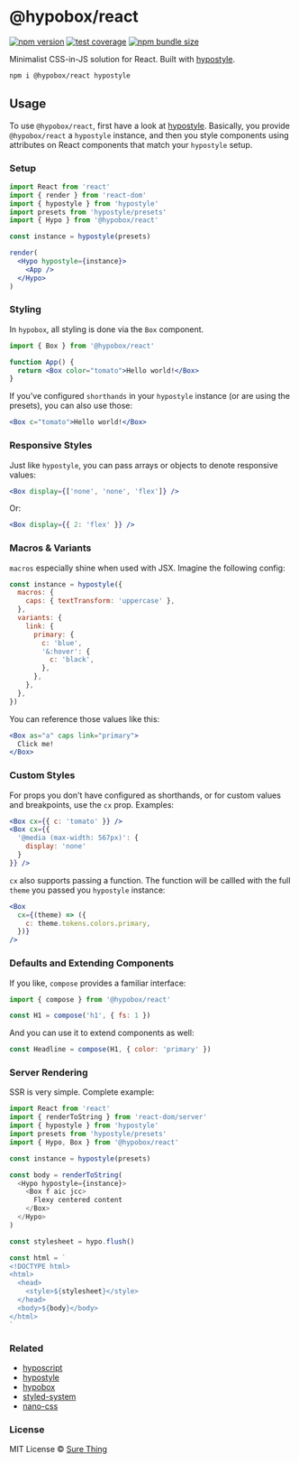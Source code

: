 # @hypobox/react

[![npm version](https://img.shields.io/npm/v/@hypobox/react?style=flat&colorA=4488FF&colorB=4488FF)](https://www.npmjs.com/package/@hypobox/react) [![test coverage](https://img.shields.io/coveralls/github/sure-thing/hypobox-react?style=flat&colorA=223355&colorB=223355)](https://coveralls.io/github/sure-thing/hypobox-react?branch=main) [![npm bundle size](https://badgen.net/bundlephobia/minzip/@hypobox/react?color=223355&labelColor=223355)](https://bundlephobia.com/result?p=@hypobox/react)

Minimalist CSS-in-JS solution for React. Built with
[hypostyle](https://github.com/sure-thing/hypostyle).

```bash
npm i @hypobox/react hypostyle
```

## Usage

To use `@hypobox/react`, first have a look at
[hypostyle](https://github.com/sure-thing/hypostyle). Basically, you provide
`@hypobox/react` a `hypostyle` instance, and then you style components using attributes
on React components that match your `hypostyle` setup.

### Setup

```jsx
import React from 'react'
import { render } from 'react-dom'
import { hypostyle } from 'hypostyle'
import presets from 'hypostyle/presets'
import { Hypo } from '@hypobox/react'

const instance = hypostyle(presets)

render(
  <Hypo hypostyle={instance}>
    <App />
  </Hypo>
)
```

### Styling

In `hypobox`, all styling is done via the `Box` component.

```jsx
import { Box } from '@hypobox/react'

function App() {
  return <Box color="tomato">Hello world!</Box>
}
```

If you've configured `shorthands` in your `hypostyle` instance (or are using
the presets), you can also use those:

```jsx
<Box c="tomato">Hello world!</Box>
```

### Responsive Styles

Just like `hypostyle`, you can pass arrays or objects to denote responsive
values:

```jsx
<Box display={['none', 'none', 'flex']} />
```

Or:

```jsx
<Box display={{ 2: 'flex' }} />
```

### Macros & Variants

`macros` especially shine when used with JSX. Imagine the following config:

```jsx
const instance = hypostyle({
  macros: {
    caps: { textTransform: 'uppercase' },
  },
  variants: {
    link: {
      primary: {
        c: 'blue',
        '&:hover': {
          c: 'black',
        },
      },
    },
  },
})
```

You can reference those values like this:

```jsx
<Box as="a" caps link="primary">
  Click me!
</Box>
```

### Custom Styles

For props you don't have configured as shorthands, or for custom values and
breakpoints, use the `cx` prop. Examples:

```jsx
<Box cx={{ c: 'tomato' }} />
<Box cx={{
  '@media (max-width: 567px)': {
    display: 'none'
  }
}} />
```

`cx` also supports passing a function. The function will be
callled with the full `theme` you passed you `hypostyle` instance:

```jsx
<Box
  cx={(theme) => ({
    c: theme.tokens.colors.primary,
  })}
/>
```

### Defaults and Extending Components

If you like, `compose` provides a familiar interface:

```javascript
import { compose } from '@hypobox/react'

const H1 = compose('h1', { fs: 1 })
```

And you can use it to extend components as well:

```javascript
const Headline = compose(H1, { color: 'primary' })
```

### Server Rendering

SSR is very simple. Complete example:

```javascript
import React from 'react'
import { renderToString } from 'react-dom/server'
import { hypostyle } from 'hypostyle'
import presets from 'hypostyle/presets'
import { Hypo, Box } from '@hypobox/react'

const instance = hypostyle(presets)

const body = renderToString(
  <Hypo hypostyle={instance}>
    <Box f aic jcc>
      Flexy centered content
    </Box>
  </Hypo>
)

const stylesheet = hypo.flush()

const html = `
<!DOCTYPE html>
<html>
  <head>
    <style>${stylesheet}</style>
  </head>
  <body>${body}</body>
</html>
`
```

### Related

- [hyposcript](https://github.com/sure-thing/hyposcript)
- [hypostyle](https://github.com/sure-thing/hypostyle)
- [hypobox](https://github.com/sure-thing/hypobox)
- [styled-system](https://github.com/styled-system/styled-system)
- [nano-css](https://github.com/streamich/nano-css)

### License

MIT License © [Sure Thing](https://github.com/sure-thing)
